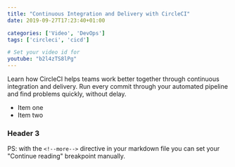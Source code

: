 ```yaml
---
title: "Continuous Integration and Delivery with CircleCI"
date: 2019-09-27T17:23:40+01:00

categories: ['Video', 'DevOps']
tags: ['circleci', 'cicd']

# Set your video id for
youtube: "b2l4zTS8lPg"
---
```

Learn how CircleCI helps teams work better together through continuous integration and delivery. Run every commit through your automated pipeline and find problems quickly, without delay.

- Item one
- Item two

### Header 3

<!--more-->

PS: with the `<!--more-->` directive in your markdown file you can set your "Continue reading" breakpoint manually.
